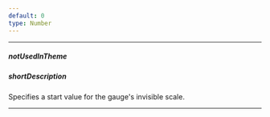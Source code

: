 ```yaml
---
default: 0
type: Number
---
```

---
##### notUsedInTheme

##### shortDescription
Specifies a start value for the gauge's invisible scale.

---
